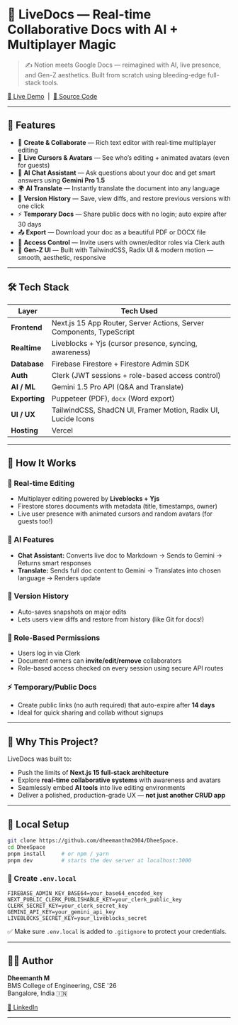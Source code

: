 # 🚀 LiveDocs — Real-time Collaborative Docs with AI + Multiplayer Magic

> ✍️ Notion meets Google Docs — reimagined with AI, live presence, and Gen-Z aesthetics. Built from scratch using bleeding-edge full-stack tools.

[🔗 Live Demo](https://livedocsai.vercel.app) &nbsp;|&nbsp; [📂 Source Code](https://github.com/dheemanthm2004/DheeSpace.)

---

## 🧠 Features

- 📝 **Create & Collaborate** — Rich text editor with real-time multiplayer editing
- 👥 **Live Cursors & Avatars** — See who’s editing + animated avatars (even for guests)
- 🤖 **AI Chat Assistant** — Ask questions about your doc and get smart answers using **Gemini Pro 1.5**
- 🌍 **AI Translate** — Instantly translate the document into any language
- 💾 **Version History** — Save, view diffs, and restore previous versions with one click
- ⚡️ **Temporary Docs** — Share public docs with no login; auto expire after 30 days
- 📤 **Export** — Download your doc as a beautiful PDF or DOCX file
- 🔐 **Access Control** — Invite users with owner/editor roles via Clerk auth
- 🎨 **Gen-Z UI** — Built with TailwindCSS, Radix UI & modern motion — smooth, aesthetic, responsive

---

## 🛠️ Tech Stack

| Layer         | Tech Used                                                                 |
|---------------|---------------------------------------------------------------------------|
| **Frontend**  | Next.js 15 App Router, Server Actions, Server Components, TypeScript      |
| **Realtime**  | Liveblocks + Yjs (cursor presence, syncing, awareness)                    |
| **Database**  | Firebase Firestore + Firestore Admin SDK                                  |
| **Auth**      | Clerk (JWT sessions + role-based access control)                          |
| **AI / ML**   | Gemini 1.5 Pro API (Q&A and Translate)                                     |
| **Exporting** | Puppeteer (PDF), `docx` (Word export)                                     |
| **UI / UX**   | TailwindCSS, ShadCN UI, Framer Motion, Radix UI, Lucide Icons             |
| **Hosting**   | Vercel                                                                     |

---

## 📄 How It Works

### 🔄 Real-time Editing
- Multiplayer editing powered by **Liveblocks + Yjs**
- Firestore stores documents with metadata (title, timestamps, owner)
- Live user presence with animated cursors and random avatars (for guests too!)

### 🧠 AI Features
- **Chat Assistant:** Converts live doc to Markdown → Sends to Gemini → Returns smart responses
- **Translate:** Sends full doc content to Gemini → Translates into chosen language → Renders update

### 💾 Version History
- Auto-saves snapshots on major edits
- Lets users view diffs and restore from history (like Git for docs!)

### 🔐 Role-Based Permissions
- Users log in via Clerk
- Document owners can **invite/edit/remove** collaborators
- Role-based access checked on every session using secure API routes

### ⚡ Temporary/Public Docs
- Create public links (no auth required) that auto-expire after **14 days**
- Ideal for quick sharing and collab without signups

---

## 🎯 Why This Project?

LiveDocs was built to:

- Push the limits of **Next.js 15 full-stack architecture**
- Explore **real-time collaborative systems** with awareness and avatars
- Seamlessly embed **AI tools** into live editing environments
- Deliver a polished, production-grade UX — **not just another CRUD app**

---

## 🧪 Local Setup

```bash
git clone https://github.com/dheemanthm2004/DheeSpace.
cd DheeSpace
pnpm install     # or npm / yarn
pnpm dev         # starts the dev server at localhost:3000
```

### 📁 Create `.env.local`

```env
FIREBASE_ADMIN_KEY_BASE64=your_base64_encoded_key
NEXT_PUBLIC_CLERK_PUBLISHABLE_KEY=your_clerk_public_key
CLERK_SECRET_KEY=your_clerk_secret_key
GEMINI_API_KEY=your_gemini_api_key
LIVEBLOCKS_SECRET_KEY=your_liveblocks_secret
```

✅ Make sure `.env.local` is added to `.gitignore` to protect your credentials.




---

## 🙋‍♂️ Author

**Dheemanth M**  
BMS College of Engineering, CSE '26  
Bangalore, India 🇮🇳

[🔗 LinkedIn](https://www.linkedin.com/in/dheemanth-madaiah-484a43327/)  


---



